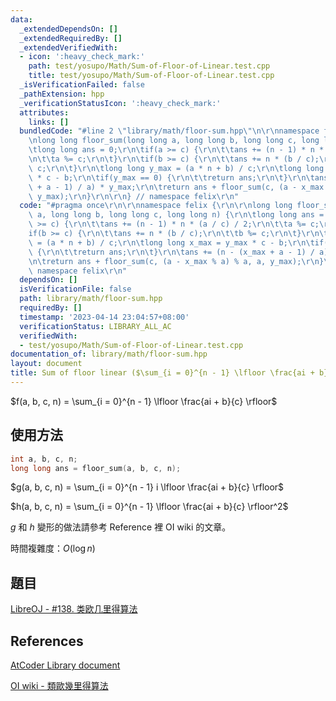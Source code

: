 ```yaml
---
data:
  _extendedDependsOn: []
  _extendedRequiredBy: []
  _extendedVerifiedWith:
  - icon: ':heavy_check_mark:'
    path: test/yosupo/Math/Sum-of-Floor-of-Linear.test.cpp
    title: test/yosupo/Math/Sum-of-Floor-of-Linear.test.cpp
  _isVerificationFailed: false
  _pathExtension: hpp
  _verificationStatusIcon: ':heavy_check_mark:'
  attributes:
    links: []
  bundledCode: "#line 2 \"library/math/floor-sum.hpp\"\n\r\nnamespace felix {\r\n\r\
    \nlong long floor_sum(long long a, long long b, long long c, long long n) {\r\n\
    \tlong long ans = 0;\r\n\tif(a >= c) {\r\n\t\tans += (n - 1) * n * (a / c) / 2;\r\
    \n\t\ta %= c;\r\n\t}\r\n\tif(b >= c) {\r\n\t\tans += n * (b / c);\r\n\t\tb %=\
    \ c;\r\n\t}\r\n\tlong long y_max = (a * n + b) / c;\r\n\tlong long x_max = y_max\
    \ * c - b;\r\n\tif(y_max == 0) {\r\n\t\treturn ans;\r\n\t}\r\n\tans += (n - (x_max\
    \ + a - 1) / a) * y_max;\r\n\treturn ans + floor_sum(c, (a - x_max % a) % a, a,\
    \ y_max);\r\n}\r\n\r\n} // namespace felix\r\n"
  code: "#pragma once\r\n\r\nnamespace felix {\r\n\r\nlong long floor_sum(long long\
    \ a, long long b, long long c, long long n) {\r\n\tlong long ans = 0;\r\n\tif(a\
    \ >= c) {\r\n\t\tans += (n - 1) * n * (a / c) / 2;\r\n\t\ta %= c;\r\n\t}\r\n\t\
    if(b >= c) {\r\n\t\tans += n * (b / c);\r\n\t\tb %= c;\r\n\t}\r\n\tlong long y_max\
    \ = (a * n + b) / c;\r\n\tlong long x_max = y_max * c - b;\r\n\tif(y_max == 0)\
    \ {\r\n\t\treturn ans;\r\n\t}\r\n\tans += (n - (x_max + a - 1) / a) * y_max;\r\
    \n\treturn ans + floor_sum(c, (a - x_max % a) % a, a, y_max);\r\n}\r\n\r\n} //\
    \ namespace felix\r\n"
  dependsOn: []
  isVerificationFile: false
  path: library/math/floor-sum.hpp
  requiredBy: []
  timestamp: '2023-04-14 23:04:57+08:00'
  verificationStatus: LIBRARY_ALL_AC
  verifiedWith:
  - test/yosupo/Math/Sum-of-Floor-of-Linear.test.cpp
documentation_of: library/math/floor-sum.hpp
layout: document
title: Sum of floor linear ($\sum_{i = 0}^{n - 1} \lfloor \frac{ai + b}{m} \rfloor$)
---
```


$f(a, b, c, n) = \sum_{i = 0}^{n - 1} \lfloor \frac{ai + b}{c} \rfloor$

## 使用方法
```cpp
int a, b, c, n;
long long ans = floor_sum(a, b, c, n);
```

$g(a, b, c, n) = \sum_{i = 0}^{n - 1} i \lfloor \frac{ai + b}{c} \rfloor$

$h(a, b, c, n) = \sum_{i = 0}^{n - 1} \lfloor \frac{ai + b}{c} \rfloor^2$

$g$ 和 $h$ 變形的做法請參考 Reference 裡 OI wiki 的文章。

時間複雜度：$O(\log n)$

## 題目
[LibreOJ - #138. 类欧几里得算法](https://loj.ac/p/138)

## References
[AtCoder Library document](https://atcoder.github.io/ac-library/production/document_en/math.html)

[OI wiki - 類歐幾里得算法](https://oi-wiki.org/math/number-theory/euclidean/)
